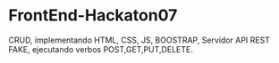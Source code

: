 # FrontEnd-Hackaton07

CRUD, implementando HTML, CSS, JS, BOOSTRAP, Servidor API REST FAKE, ejecutando verbos POST,GET,PUT,DELETE.
